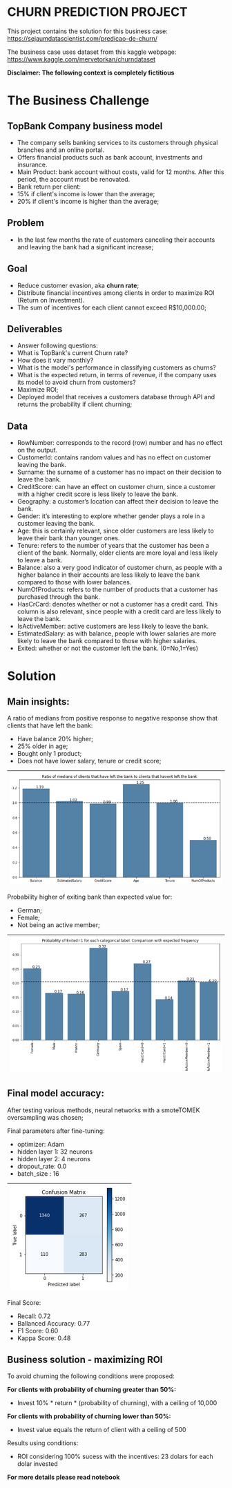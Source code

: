 # CHURN PREDICTION PROJECT

This project contains the solution for this business case: https://sejaumdatascientist.com/predicao-de-churn/

The business case uses dataset from this kaggle webpage: https://www.kaggle.com/mervetorkan/churndataset

**Disclaimer: The following context is completely fictitious**

# The Business Challenge
## TopBank Company business model
* The company sells banking services to its customers through physical branches and an online portal.
* Offers financial products such as bank account, investments and insurance.
* Main Product: bank account without costs, valid for 12 months. After this period, the account must be renovated.
* Bank return per client:
 * 15% if client's income is lower than the average;
 * 20% if client's income is higher than the average;
 
## Problem
* In the last few months the rate of customers canceling their accounts and leaving the bank had a significant increase;

## Goal
* Reduce customer evasion, aka **churn rate**;
*  Distribute financial incentives among clients in order to maximize ROI (Return on Investment).
*  The sum of incentives for each client cannot exceed R$10,000.00;

## Deliverables
* Answer following questions:
 * What is TopBank's current Churn rate? 
 * How does it vary monthly?
 * What is the model's performance in classifying customers as churns?
 * What is the expected return, in terms of revenue, if the company uses its model to avoid churn from customers?
* Maximize ROI;
* Deployed model that receives a customers database through API and returns the probability if client churning;

## Data

* RowNumber: corresponds to the record (row) number and has no effect on the output.
* CustomerId: contains random values and has no effect on customer leaving the bank.
* Surname: the surname of a customer has no impact on their decision to leave the bank.
* CreditScore: can have an effect on customer churn, since a customer with a higher credit score is less likely to leave the bank.
* Geography: a customer’s location can affect their decision to leave the bank.
* Gender: it’s interesting to explore whether gender plays a role in a customer leaving the bank.
* Age: this is certainly relevant, since older customers are less likely to leave their bank than younger ones.
* Tenure: refers to the number of years that the customer has been a client of the bank. Normally, older clients are more loyal and less likely to leave a bank.
* Balance: also a very good indicator of customer churn, as people with a higher balance in their accounts are less likely to leave the bank compared to those with lower balances.
* NumOfProducts: refers to the number of products that a customer has purchased through the bank.
* HasCrCard: denotes whether or not a customer has a credit card. This column is also relevant, since people with a credit card are less likely to leave the bank.
* IsActiveMember: active customers are less likely to leave the bank.
* EstimatedSalary: as with balance, people with lower salaries are more likely to leave the bank compared to those with higher salaries.
* Exited: whether or not the customer left the bank. (0=No,1=Yes)

# Solution
## Main insights:
A ratio of medians from positive response to negative response show that clients that have left the bank:
* Have balance 20% higher;
* 25% older in age;
* Bought only 1 product;
* Does not have lower salary, tenure or credit score;

| ![](https://github.com/marcellohro-hub/Churn_prediction/blob/master/imgs/medians.png) | 
|:--:| 

Probability higher of exiting bank than expected value for:
* German;
* Female;
* Not being an active member;

| ![](https://github.com/marcellohro-hub/Churn_prediction/blob/master/imgs/cat.png) | 
|:--:| 

## Final model accuracy:

After testing various methods, neural networks with a smoteTOMEK oversampling was chosen;

Final parameters after fine-tuning: 
* optimizer: Adam
* hidden layer 1: 32 neurons
* hidden layer 2: 4 neurons
* dropout_rate: 0.0
* batch_size : 16

| ![](https://github.com/marcellohro-hub/Churn_prediction/blob/master/imgs/download.png) | 
|:--:| 

Final Score:
* Recall: 0.72
* Ballanced Accuracy: 0.77
* F1 Score: 0.60
* Kappa Score: 0.48


## Business solution -  maximizing ROI

To avoid churning the following conditions were proposed:

**For clients with probability of churning greater than 50%:**
* Invest 10% * return * (probability of churning), with a ceiling of 10,000

**For clients with probability of churning lower than 50%:**
* Invest value equals the return of client with a ceiling of 500

Results using conditions:
* ROI considering 100% sucess with the incentives: 23 dolars for each dolar invested

**For more details please read notebook**
